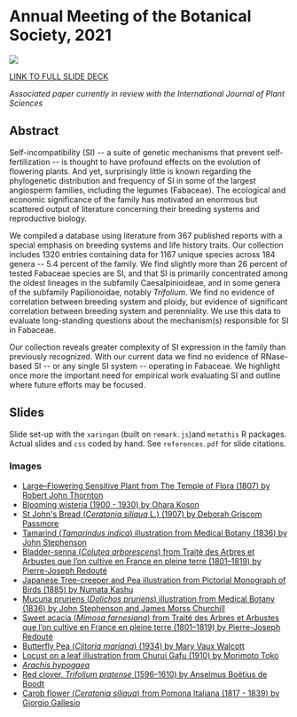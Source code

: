 # Annual Meeting of the Botanical Society, 2021

![](css/images/07-21-botany-card.png)

[LINK TO FULL SLIDE DECK](https://ledelaney.org/talks/2021botany)

_Associated paper currently in review with the International Journal of Plant Sciences_

## Abstract

Self-incompatibility (SI) -- a suite of genetic mechanisms that prevent self-fertilization -- is thought to have profound effects on the evolution of flowering plants. And yet, surprisingly little is known regarding the phylogenetic distribution and frequency of SI in some of the largest angiosperm families, including the legumes (Fabaceae). The ecological and economic significance of the family has motivated an enormous but scattered output of literature concerning their breeding systems and reproductive biology. 

We compiled a database using literature from 367 published reports with a special emphasis on breeding systems and life history traits. Our collection includes 1320 entries containing data for 1167 unique species across 184 genera -- 5.4 percent of the family. We find slightly more than 26 percent of tested Fabaceae species are SI, and that SI is primarily concentrated among the oldest lineages in the subfamily Caesalpinioideae, and in some genera of the subfamily Papilionoidae, notably _Trifolium_. We find no evidence of correlation between breeding system and ploidy, but evidence of significant correlation between breeding system and perenniality. We use this data to evaluate long-standing questions about the mechanism(s) responsible for SI in Fabaceae. 

Our collection reveals greater complexity of SI expression in the family than previously recognized. With our current data we find no evidence of RNase-based SI -- or any single SI system -- operating in Fabaceae. We highlight once more the important need for empirical work evaluating SI and outline where future efforts may be focused.


## Slides

Slide set-up with the `xaringan` (built on `remark.js`)and `metathis` R packages. Actual slides and `css` coded by hand. See `references.pdf` for slide citations.

### Images

+ [Large–Flowering Sensitive Plant from The Temple of Flora (1807) by Robert John Thornton](https://www.rawpixel.com/image/1199345/botanical-artwork-robert-john-thornton)
+ [Blooming wisteria (1900 - 1930) by Ohara Koson](https://www.rawpixel.com/image/436657/free-illustration-image-japanese-japan-flower)
+ [St John's Bread (_Ceratonia siliqua_ L.) (1907) by Deborah Griscom Passmore](https://www.rawpixel.com/image/2286914/free-illustration-image-legumes-vintage-vintage-food)
+ [Tamarind (_Tamarindus indica_) illustration from Medical Botany (1836) by John Stephenson](https://www.rawpixel.com/image/327219/free-illustration-image-watercolor-flower-botanical-1800s)
+ [Bladder-senna (_Colutea arborescens_) from Traité des Arbres et Arbustes que l’on cultive en France en pleine terre (1801–1819) by Pierre-Joseph Redouté](https://www.rawpixel.com/image/568398/senna-plant)
+ [Japanese Tree-creeper and Pea illustration from Pictorial Monograph of Birds (1885) by Numata Kashu](https://www.rawpixel.com/image/434948/free-illustration-image-watercolor-bird-japan-japanese-graphics-vintage)
+ [Mucuna pruriens (_Dolichos pruriens_) illustration from Medical Botany (1836) by John Stephenson and James Morss Churchill](https://www.rawpixel.com/image/326724/free-illustration-image-flower-watercolor-flower-lyon)
+ [Sweet acacia (_Mimosa farnesiana_) from Traité des Arbres et Arbustes que l’on cultive en France en pleine terre (1801–1819) by Pierre-Joseph Redouté](https://www.rawpixel.com/image/568018/sweet-acacia-branch)
+ [Butterfly Pea (_Clitoria mariana_) (1934) by Mary Vaux Walcott](https://www.rawpixel.com/image/2617326/free-illustration-image-butterfly-flower-butterfly-pea-flower)
+ [Locust on a leaf illustration from Churui Gafu (1910) by Morimoto Toko](https://www.rawpixel.com/image/560519/japanese-flower-print)
+ [_Arachis hypogaea_](https://www.flickr.com/photos/biodivlibrary/34657192156/in/photolist-2kLgnTf-2khPD7A-2khQ8gN-h9mNJZ-UNxaMN-UnXTp4-Sf719u-2eoetHk-d7te3d-h9mQ9n-h9jEeM-Uo7fDx-2dhaiWw-UnV8CR-h9kXkm-ab9o48-danZUP-QBVn5c-2khKU2v-dwq2WD-dwvyM3-abcc4U-dao4YG-dao3pk-2cZpL3z-abckFU-axe56s-h9bVcm-h9nwx8-h9bYem-UjHmru-UmfVUT-2cZpEit-VmMTYs-VmZfDo-axe4WQ-dao4xw-VkgFHb-2cZpK7X-dao19K-VwiVd1-dH5HvT-h9d9TY-h9bG95-dao3vn-2dhakgW-2eoeuf2-dH5u6Z-dHaU1j-danZpT/)
+ [Red clover, _Trifolium pratense_ (1596–1610) by Anselmus Boëtius de Boodt](https://www.rawpixel.com/image/561974/red-clover-vintage-style)
+ [Carob flower (_Ceratonia siliqua_) from Pomona Italiana (1817 - 1839) by Giorgio Gallesio ](https://www.rawpixel.com/image/321643/free-illustration-image-giorgio-gallesio-ceratonia-italian)

